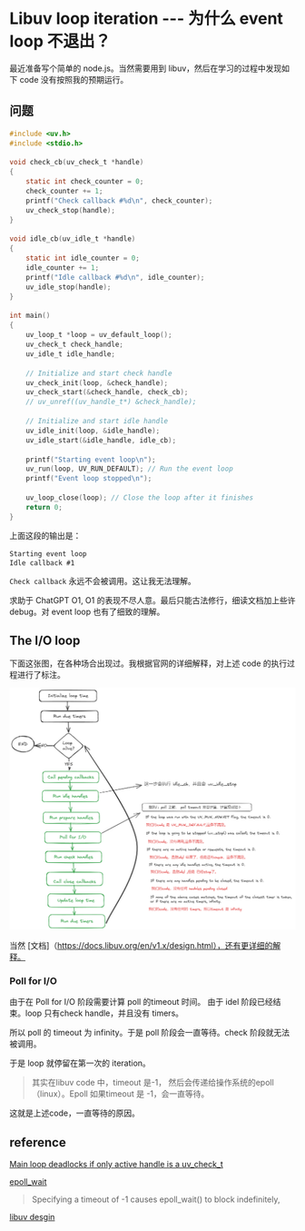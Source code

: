 # Libuv loop iteration --- 为什么 event loop 不退出？

最近准备写个简单的 node.js。当然需要用到 libuv，然后在学习的过程中发现如下 code 没有按照我的预期运行。

## 问题
```c
#include <uv.h>
#include <stdio.h>

void check_cb(uv_check_t *handle)
{
    static int check_counter = 0;
    check_counter += 1;
    printf("Check callback #%d\n", check_counter);
    uv_check_stop(handle); 
}

void idle_cb(uv_idle_t *handle)
{
    static int idle_counter = 0;
    idle_counter += 1;
    printf("Idle callback #%d\n", idle_counter);
    uv_idle_stop(handle); 
}

int main()
{
    uv_loop_t *loop = uv_default_loop();
    uv_check_t check_handle;
    uv_idle_t idle_handle;

    // Initialize and start check handle
    uv_check_init(loop, &check_handle);
    uv_check_start(&check_handle, check_cb);
    // uv_unref((uv_handle_t*) &check_handle);

    // Initialize and start idle handle
    uv_idle_init(loop, &idle_handle);
    uv_idle_start(&idle_handle, idle_cb);

    printf("Starting event loop\n");
    uv_run(loop, UV_RUN_DEFAULT); // Run the event loop
    printf("Event loop stopped\n");

    uv_loop_close(loop); // Close the loop after it finishes
    return 0;
}
```

上面这段的输出是：
```shell
Starting event loop
Idle callback #1
```
`Check callback` 永远不会被调用。这让我无法理解。

求助于 ChatGPT O1, O1 的表现不尽人意。最后只能古法修行，细读文档加上些许 debug。对 event loop 也有了细致的理解。

## The I/O loop

下面这张图，在各种场合出现过。我根据官网的详细解释，对上述 code 的执行过程进行了标注。

![libuv-loop](./event_loop.excalidraw.png)

当然 [文档]（https://docs.libuv.org/en/v1.x/design.html），还有更详细的解释。

### Poll for I/O

由于在 Poll for I/O 阶段需要计算 poll 的timeout 时间。 由于 idel 阶段已经结束。loop 只有check handle，并且没有 timers。

所以 poll 的 timeout 为 infinity。于是 poll 阶段会一直等待。check 阶段就无法被调用。

于是 loop 就停留在第一次的 iteration。

> 其实在libuv code 中，timeout 是-1， 然后会传递给操作系统的epoll（linux）。Epoll 如果timeout 是 -1，会一直等待。

这就是上述code，一直等待的原因。

## reference

[Main loop deadlocks if only active handle is a uv_check_t](https://github.com/libuv/libuv/issues/2022)

[epoll_wait](https://man7.org/linux/man-pages/man2/epoll_wait.2.html)
> Specifying a timeout of -1 causes epoll_wait() to block indefinitely,

[libuv desgin](https://docs.libuv.org/en/v1.x/design.html)

